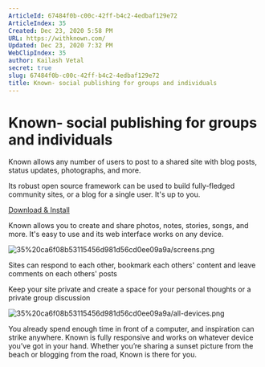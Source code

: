 ```yaml
---
ArticleId: 67484f0b-c00c-42ff-b4c2-4edbaf129e72
ArticleIndex: 35
Created: Dec 23, 2020 5:58 PM
URL: https://withknown.com/
Updated: Dec 23, 2020 7:32 PM
WebClipIndex: 35
author: Kailash Vetal
secret: true
slug: 67484f0b-c00c-42ff-b4c2-4edbaf129e72
title: Known- social publishing for groups and individuals
---
```

#  Known- social publishing for groups and individuals
Known allows any number of users to post to a shared site with blog posts, status updates, photographs, and more.

Its robust open source framework can be used to build fully-fledged community sites, or a blog for a single user. It's up to you.

[Download & Install](https://withknown.com/opensource/)

Known allows you to create and share photos, notes, stories, songs, and more. It's easy to use and its web interface works on any device.

![35%20ca6f08b53115456d981d56cd0ee09a9a/screens.png](35%20ca6f08b53115456d981d56cd0ee09a9a/screens.png)

Sites can respond to each other, bookmark each others' content and leave comments on each others' posts

Keep your site private and create a space for your personal thoughts or a private group discussion

![35%20ca6f08b53115456d981d56cd0ee09a9a/all-devices.png](35%20ca6f08b53115456d981d56cd0ee09a9a/all-devices.png)

You already spend enough time in front of a computer, and inspiration can strike anywhere. Known is fully responsive and works on whatever device you’ve got in your hand. Whether you’re sharing a sunset picture from the beach or blogging from the road, Known is there for you.
